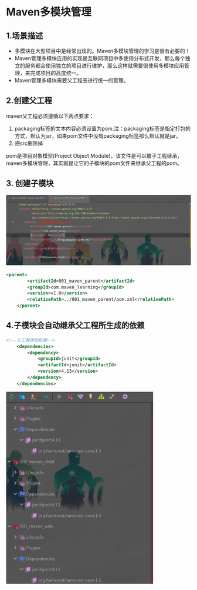 # Maven多模块管理

## 1.场景描述

- 多模块在大型项目中是经常出现的。Maven多模块管理的学习是很有必要的！
- Maven管理多模块应用的实现是互联网项目中多使用分布式开发，那么每个独立的服务都会使用独立的项目进行维护，那么这样就需要很使用多模块应用管理，来完成项目的高度统一。
- Maven管理多模块需要父工程去进行统一的管理。

## 2.创建父工程

maven父工程必须遵循以下两点要求：

1. packaging标签的文本内容必须设置为pom.注：packaging标签是指定打包的方式，默认为jar，如果pom文件中没有packaging标签那么默认就是jar。
2. 把src删除掉

pom是项目对象模型(Project Object Module)，该文件是可以被子工程继承，maven多模块管理，其实就是让它的子模块的pom文件来继承父工程的pom。

## 3. 创建子模块

![](.//image//maven_parent.png)

```xml
<parent>
		<artifactId>001_maven_parent</artifactId>
		<groupId>com.maven_learning</groupId>
		<version>v1.0</version>
		<relativePath>../001_maven_parent/pom.xml</relativePath>
	</parent>
```

## 4.子模块会自动继承父工程所生成的依赖

```xml
<!--父工程添加依赖-->
	<dependencies>
		<dependency>
			<groupId>junit</groupId>
			<artifactId>junit</artifactId>
			<version>4.13</version>
		</dependency>
	</dependencies>
```

<img src=".//image//maven_dependency.png" style="zoom:67%;" />